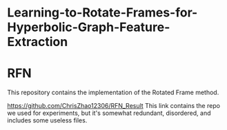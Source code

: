 # Learning-to-Rotate-Frames-for-Hyperbolic-Graph-Feature-Extraction
# RFN

This repository contains the implementation of the Rotated Frame method.

https://github.com/ChrisZhao12306/RFN_Result 
This link contains the repo we used for experiments, but it's somewhat redundant, disordered, and includes some useless files.
